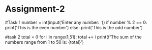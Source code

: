 # Assignment-2
#Task 1
number = int(input('Enter any number: '))
if number % 2 == 0:
    print('This is the even number')
else:
    print('This is the odd number')

#task 2
total = 0
for i in range(1,51):
    total += i
print(f'The sum of the numbers range from 1 to 50 is: {total}')



